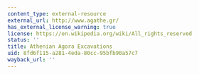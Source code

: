 ```yaml
---
content_type: external-resource
external_url: http://www.agathe.gr/
has_external_license_warning: true
license: https://en.wikipedia.org/wiki/All_rights_reserved
status: ''
title: Athenian Agora Excavations
uid: 8fd6f115-a281-4eda-80cc-95bfb90a57c7
wayback_url: ''
---
```

